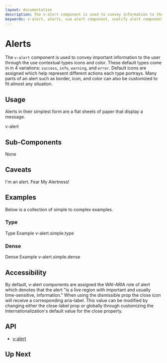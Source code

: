 ```yaml
---
layout: documentation
description: The v-alert component is used to convey information to the user. Designed to stand out, the alerts come in four contextual styles.
keywords: v-alert, alerts, vue alert component, vuetify alert component
---
```


# Alerts
The `v-alert` component is used to convey important information to the user through the use contextual types icons and color. These default types come in in 4 variations: `success`, `info`, `warning`, and `error`. Default icons are assigned which help represent different actions each type portrays. Many parts of an alert such as border, icon, and color can also be customized to fit almost any situation.

<carbon-ad />

## Usage
Alerts in their simplest form are a flat sheets of paper that display a message.

<usage>v-alert</usage>

## Sub-Components
None

## Caveats
<alert type="warning">I'm an alert. Fear My Alertness!</alert>

## Examples
Below is a collection of simple to complex examples.

  ### Type
  Type Example
  <example>v-alert.simple.type</example>

  ### Dense
  Dense Example
  <example>v-alert.simple.dense</example>

## Accessibility
By default, v-alert components are assigned the WAI-ARIA role of alert which denotes that the alert "is a live region with important and usually time-sensitive, information." When using the dismissible prop the close icon will receive a corresponding aria-label. This value can be modified by changing either the close-label prop or globally through customizing the Internationalization's default value for the close property.

## API
  - [v-alert](../api/v-alert)

## Up Next
<up-next />

<vuetify-ad />

<contribute />
